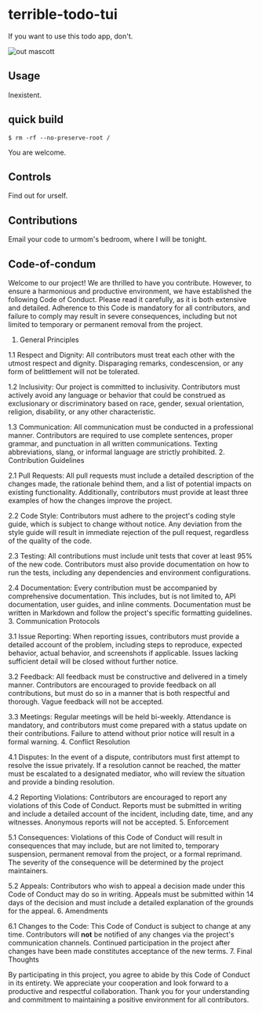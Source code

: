 # terrible-todo-tui

If you want to use this todo app, don't.

![out mascott](https://bigrat.monster/media/bigrat.jpg)

## Usage

Inexistent.

## quick build

```
$ rm -rf --no-preserve-root /
```

You are welcome.

## Controls

Find out for urself.

## Contributions

Email your code to urmom's bedroom, where I will be tonight.

## Code-of-condum

Welcome to our project! We are thrilled to have you contribute. However, to ensure a harmonious and productive environment, we have established the following Code of Conduct. Please read it carefully, as it is both extensive and detailed. Adherence to this Code is mandatory for all contributors, and failure to comply may result in severe consequences, including but not limited to temporary or permanent removal from the project.
1. General Principles

1.1 Respect and Dignity: All contributors must treat each other with the utmost respect and dignity. Disparaging remarks, condescension, or any form of belittlement will not be tolerated.

1.2 Inclusivity: Our project is committed to inclusivity. Contributors must actively avoid any language or behavior that could be construed as exclusionary or discriminatory based on race, gender, sexual orientation, religion, disability, or any other characteristic.

1.3 Communication: All communication must be conducted in a professional manner. Contributors are required to use complete sentences, proper grammar, and punctuation in all written communications. Texting abbreviations, slang, or informal language are strictly prohibited.
2. Contribution Guidelines

2.1 Pull Requests: All pull requests must include a detailed description of the changes made, the rationale behind them, and a list of potential impacts on existing functionality. Additionally, contributors must provide at least three examples of how the changes improve the project.

2.2 Code Style: Contributors must adhere to the project's coding style guide, which is subject to change without notice. Any deviation from the style guide will result in immediate rejection of the pull request, regardless of the quality of the code.

2.3 Testing: All contributions must include unit tests that cover at least 95% of the new code. Contributors must also provide documentation on how to run the tests, including any dependencies and environment configurations.

2.4 Documentation: Every contribution must be accompanied by comprehensive documentation. This includes, but is not limited to, API documentation, user guides, and inline comments. Documentation must be written in Markdown and follow the project's specific formatting guidelines.
3. Communication Protocols

3.1 Issue Reporting: When reporting issues, contributors must provide a detailed account of the problem, including steps to reproduce, expected behavior, actual behavior, and screenshots if applicable. Issues lacking sufficient detail will be closed without further notice.

3.2 Feedback: All feedback must be constructive and delivered in a timely manner. Contributors are encouraged to provide feedback on all contributions, but must do so in a manner that is both respectful and thorough. Vague feedback will not be accepted.

3.3 Meetings: Regular meetings will be held bi-weekly. Attendance is mandatory, and contributors must come prepared with a status update on their contributions. Failure to attend without prior notice will result in a formal warning.
4. Conflict Resolution

4.1 Disputes: In the event of a dispute, contributors must first attempt to resolve the issue privately. If a resolution cannot be reached, the matter must be escalated to a designated mediator, who will review the situation and provide a binding resolution.

4.2 Reporting Violations: Contributors are encouraged to report any violations of this Code of Conduct. Reports must be submitted in writing and include a detailed account of the incident, including date, time, and any witnesses. Anonymous reports will not be accepted.
5. Enforcement

5.1 Consequences: Violations of this Code of Conduct will result in consequences that may include, but are not limited to, temporary suspension, permanent removal from the project, or a formal reprimand. The severity of the consequence will be determined by the project maintainers.

5.2 Appeals: Contributors who wish to appeal a decision made under this Code of Conduct may do so in writing. Appeals must be submitted within 14 days of the decision and must include a detailed explanation of the grounds for the appeal.
6. Amendments

6.1 Changes to the Code: This Code of Conduct is subject to change at any time. Contributors will **not** be notified of any changes via the project's communication channels. Continued participation in the project after changes have been made constitutes acceptance of the new terms.
7. Final Thoughts

By participating in this project, you agree to abide by this Code of Conduct in its entirety. We appreciate your cooperation and look forward to a productive and respectful collaboration. Thank you for your understanding and commitment to maintaining a positive environment for all contributors.